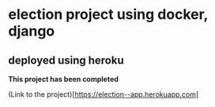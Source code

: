# election project using docker, django

## deployed using heroku

**This project has been completed**

(Link to the project)[https://election--app.herokuapp.com]
